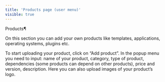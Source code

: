 ```yaml
---
title: 'Products page (user menu)'
visible: true
---
```


Products¶

On this section you can add your own products like templates, applications, operating systems, plugins etc.

To start uploading your product, click on “Add product”. In the popup menu you need to input: name of your product, category, type of product, dependencies (some products can depend on other products), price and version, description. Here you can also upload images of your product’s logo.
